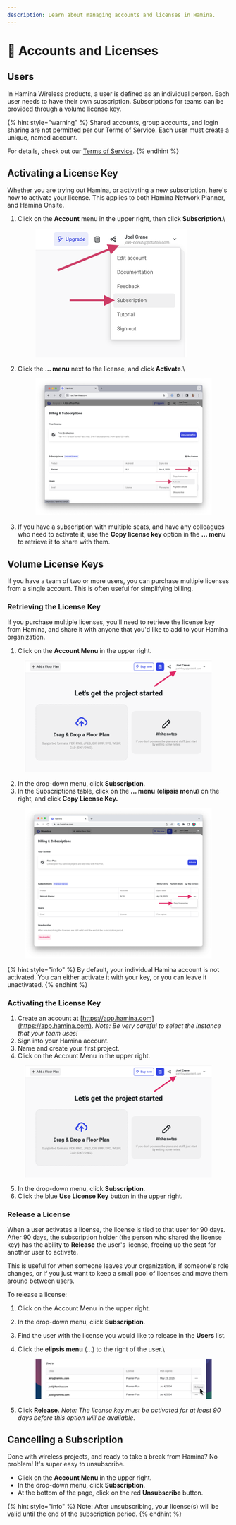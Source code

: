 ```yaml
---
description: Learn about managing accounts and licenses in Hamina.
---
```


# 🔑 Accounts and Licenses

## Users

In Hamina Wireless products, a user is defined as an individual person. Each user needs to have their own subscription. Subscriptions for teams can be provided through a volume license key.

{% hint style="warning" %}
Shared accounts, group accounts, and login sharing are not permitted per our Terms of Service. Each user must create a unique, named account.

For details, check out our [Terms of Service](https://www.hamina.com/terms).
{% endhint %}

## Activating a License Key

Whether you are trying out Hamina, or activating a new subscription, here's how to activate your license. This applies to both Hamina Network Planner, and Hamina Onsite.

1.  Click on the **Account** menu in the upper right, then click **Subscription**.\


    <div align="left">

    <figure><img src="../.gitbook/assets/account.png" alt="" width="344"><figcaption></figcaption></figure>

    </div>
2.  Click the **... menu** next to the license, and click **Activate**.\


    <div align="left">

    <figure><img src="../.gitbook/assets/activate_trial (1).png" alt="" width="563"><figcaption></figcaption></figure>

    </div>
3. If you have a subscription with multiple seats, and have any colleagues who need to activate it, use the **Copy license key** option in the **... menu** to retrieve it to share with them.

## Volume License Keys

If you have a team of two or more users, you can purchase multiple licenses from a single account. This is often useful for simplifying billing.

### Retrieving the License Key

If you purchase multiple licenses, you'll need to retrieve the license key from Hamina, and share it with anyone that you'd like to add to your Hamina organization.

1. Click on the **Account Menu** in the upper right.

<div align="left">

<figure><img src="../.gitbook/assets/account_menu (1).png" alt=""><figcaption></figcaption></figure>

</div>

2. In the drop-down menu, click **Subscription**.
3. In the Subscriptions table, click on the **... menu** (**elipsis menu**) on the right, and click **Copy License Key.**

<div align="left">

<figure><img src="../.gitbook/assets/copy_license_key.png" alt=""><figcaption></figcaption></figure>

</div>

{% hint style="info" %}
By default, your individual Hamina account is not activated. You can either activate it with your key, or you can leave it unactivated.
{% endhint %}

### Activating the License Key

1. Create an account at [https://app.hamina.com](https://app.hamina.com). _Note: Be very careful to select the instance that your team uses!_
2. Sign into your Hamina account.
3. Name and create your first project.
4. Click on the Account Menu in the upper right.

<figure><img src="../.gitbook/assets/account_menu (1).png" alt=""><figcaption></figcaption></figure>



5. In the drop-down menu, click **Subscription**.
6. Click the blue **Use License Key** button in the upper right.

### Release a License

When a user activates a license, the license is tied to that user for 90 days. After 90 days, the subscription holder (the person who shared the license key) has the ability to **Release** the user's license, freeing up the seat for another user to activate.

This is useful for when someone leaves your organization, if someone's role changes, or if you just want to keep a small pool of licenses and move them around between users.

To release a license:

1. Click on the Account Menu in the upper right.
2. In the drop-down menu, click **Subscription**.
3. Find the user with the license you would like to release in the **Users** list.
4.  Click the **elipsis menu** (...) to the right of the user.\


    <div align="left">

    <figure><img src="../.gitbook/assets/release-user.png" alt=""><figcaption></figcaption></figure>

    </div>
5. Click **Release**. _Note: The license key must be activated for at least 90 days before this option will be available._

## Cancelling a Subscription

Done with wireless projects, and ready to take a break from Hamina? No problem! It's super easy to unsubscribe.

* Click on the **Account Menu** in the upper right.
* In the drop-down menu, click **Subscription**.
* At the bottom of the page, click on the red **Unsubscribe** button.

{% hint style="info" %}
Note: After unsubscribing, your license(s) will be valid until the end of the subscription period.
{% endhint %}
